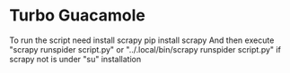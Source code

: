 # Turbo Guacamole
To run the script need install scrapy
	pip install scrapy
And then execute
"scrapy runspider script.py" or "../.local/bin/scrapy runspider script.py" if scrapy not is under "su" installation
